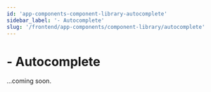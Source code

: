 ```yaml
---
id: 'app-components-component-library-autocomplete'
sidebar_label: '- Autocomplete'
slug: '/frontend/app-components/component-library/autocomplete'
---
```


# - Autocomplete

...coming soon.
